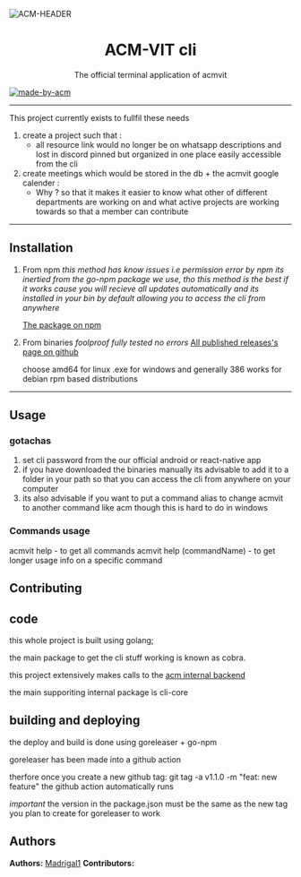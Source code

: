 ![ACM-HEADER](https://user-images.githubusercontent.com/14032427/92643737-e6252e00-f2ff-11ea-8a51-1f1b69caba9f.png)

<h1 align="center"> ACM-VIT cli </h1>

<p align="center"> 
The official terminal application of acmvit
</p>

<p>
  <a href="https://acmvit.in/" target="_blank">
    <img alt="made-by-acm" src="https://img.shields.io/badge/MADE%20BY-ACM%20VIT-blue?style=for-the-badge" />
  </a>
    <!-- Uncomment the below line to add the license badge. Make sure the right license badge is reflected. -->
    <!-- <img alt="license" src="https://img.shields.io/badge/License-MIT-green.svg?style=for-the-badge" /> -->
    <!-- forks/stars/tech stack in the form of badges from https://shields.io/ -->
</p>

---

This project currently exists to fullfil these needs

1) create a project such that :
    - all resource link would no longer be on whatsapp descriptions and lost in discord pinned but organized in one place easily accessible from the cli 
2) create meetings which would be stored in the db + the acmvit google calender :
    - Why ? so that it makes it easier to know what other of different departments are working on and what active projects are working towards so that a member can contribute
    

---

## Installation

1) From npm 
    *this method has know issues i.e permission error by npm its inertied from the go-npm package we use, tho this method is the best if it works cause you will recieve all updates automatically and its installed in your bin by default allowing you to access the cli from anywhere*

   <a href="https://www.npmjs.com/package/acmvit?activeTab=readme" target="_blank">
        The package on npm 
  </a>

  2) From binaries 
    *foolproof fully tested no errors*
     <a href="https://github.com/ACM-VIT/acmInternal-cli/releases">
        All published releases's page on github
     </a>

     choose amd64 for linux
            .exe for windows
            and generally 386 works for debian rpm based distributions
<!-- Add one screenshot of your project (max height: 1000px, max size: 1mb) 'if applicable' under assets folder in root of your project ![sceenshot](assets/<name of image>) -->
<!-- if your project has multiple pictures , merge them into one image using a tool similar to figma -->

---

## Usage
<!-- How To, Features, Installation etc. as subheadings in this section. example-->

### gotachas
1) set cli password from the our official android or react-native app
2) if you have downloaded the binaries manually its advisable to add it to a folder in your path so that you can access the cli from anywhere on your computer
3) its also advisable if you want to put a command alias to change acmvit to another command like acm though this is hard to do in windows

### Commands usage
acmvit help
    - to get all commands
acmvit help (commandName)
    - to get longer usage info on a specific command


## Contributing 

## code
 this whole project is built using golang;

 the main package to get the cli stuff working is known as cobra.

 this project extensively makes calls to the 
 <a href="https://github.com/ACM-VIT/acmInternalBackend">acm internal backend</a>

 the main supporiting internal package is cli-core

 ## building and deploying
   the deploy and build is done using goreleaser + go-npm 

   goreleaser has been made into a github action 

   therfore once you create a new github tag:
   git tag -a v1.1.0 -m "feat: new feature"
   the github action automatically runs

   *important*
   the version in the package.json must be the same as the new tag you plan to create for goreleaser to work







## Authors

**Authors:** <a href="https://github.com/madrigal1">Madrigal1</a>
**Contributors:** <!-- Generate contributors list using this link - https://contributors-img.web.app/preview -->
